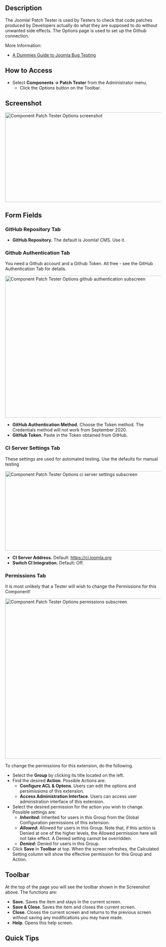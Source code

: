 <!-- Filename: Help4.x:Components_Patch_Tester_Options / Display title: Patch Tester Options -->

## Description

The Joomla! Patch Tester is used by Testers to check that code patches
produced by Developers actually do what they are supposed to do without
unwanted side effects. The Options page is used to set up the Github
connection.

More Information:

- <a
  href="https://brian.teeman.net/joomla/873-a-dummies-guide-to-joomla-bug-testing"
  class="external text" target="_blank"
  rel="nofollow noreferrer noopener">A Dummies Guide to Joomla Bug
  Testing</a>

## How to Access

- Select **Components → Patch Tester** from the Administrator menu.
  - Click the *Options* button on the Toolbar.

## Screenshot

<img
src="https://docs.joomla.org/images/a/a3/Help-4x-Component-Patch-Tester-Options-screenshot-en.png"
decoding="async" data-file-width="800" data-file-height="290"
width="800" height="290"
alt="Component Patch Tester Options screenshot" />

## Form Fields

### GitHub Repository Tab

- **GitHub Repository.** The default is Joomla! CMS. Use it.

### Github Authentication Tab

You need a Github account and a Github Token. All free - see the GitHub
Authentication Tab for details.

<img
src="https://docs.joomla.org/images/5/5c/Help-4x-Component-Patch-Tester-Options-github-authentication-subscreen-en.png"
decoding="async" data-file-width="600" data-file-height="459"
width="600" height="459"
alt="Component Patch Tester Options github authentication subscreen" />

- **GitHub Authentication Method.** Choose the Token method. The
  Credentials method will not work from September 2020.
- **GitHub Token.** Paste in the Token obtained from GitHub.

### CI Server Settings Tab

These settings are used for automated testing. Use the defaults for
manual testing

<img
src="https://docs.joomla.org/images/7/7c/Help-4x-Component-Patch-Tester-Options-ci-server-settings-subscreen-en.png"
decoding="async" data-file-width="600" data-file-height="257"
width="600" height="257"
alt="Component Patch Tester Options ci server settings subscreen" />

- **CI Server Address.** Default:
  <a href="https://ci.joomla.org" class="external free" target="_blank"
  rel="noreferrer noopener">https://ci.joomla.org</a>
- **Switch CI Integration.** Default: Off.

### Permissions Tab

It is most unlikely that a Tester will wish to change the Permissions
for this Component!

<img
src="https://docs.joomla.org/images/b/b6/Help-4x-Component-Patch-Tester-Options-permissions-subscreen-en.png"
decoding="async" data-file-width="600" data-file-height="518"
width="600" height="518"
alt="Component Patch Tester Options permissions subscreen" />

To change the permissions for this extension, do the following.

- Select the **Group** by clicking its title located on the left.
- Find the desired **Action**. Possible Actions are:
  - **Configure ACL & Optons**. Users can edit the options and
    persimissions of this extension.
  - **Access Administration Interface**. Users can access user
    administration interface of this extension.
- Select the desired permission for the action you wish to change.
  Possible settings are:
  - ***Inherited:*** Inherited for users in this Group from the Global
    Configuration permissions of this extension.
  - ***Allowed:*** Allowed for users in this Group. Note that, if this
    action is Denied at one of the higher levels, the Allowed permission
    here will not take effect. A Denied setting cannot be overridden.
  - ***Denied:*** Denied for users in this Group.
- Click **Save** in **Toolbar** at top. When the screen refreshes, the
  Calculated Setting column will show the effective permission for this
  Group and Action.

## Toolbar

At the top of the page you will see the toolbar shown in the Screenshot
above. The functions are:

- **Save.** Saves the item and stays in the current screen.
- **Save & Close**. Saves the item and closes the current screen.
- **Close**. Closes the current screen and returns to the previous
  screen without saving any modifications you may have made.
- **Help**. Opens this help screen.

## Quick Tips
